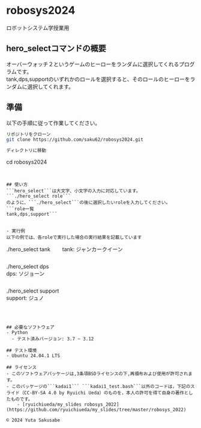 # robosys2024
ロボットシステム学授業用

## hero_selectコマンドの概要
オーバーウォッチ２というゲームのヒーローをランダムに選択してくれるプログラムです。  
tank,dps,supportのいずれかのロールを選択すると、そのロールのヒーローをランダムに選択してくれます。


## 準備
以下の手順に従って作業してください。  
```bash
リポジトリをクローン  
git clone https://github.com/saku62/robosys2024.git

ディレクトリに移動  
```
cd robosys2024
```


## 使い方  
```hero_select```は大文字、小文字の入力に対応しています。
```./hero_select role```
のように、```./hero_select```の後に選択したいroleを入力してください。　　
```role一覧　　
tank,dps,support```  


- 実行例
以下の例では、各roleで実行した場合の実行結果を記載しています  
```
./hero_select tank　　
tank: ジャンカークイーン
```
```
./hero_select dps  
dps: ソジョーン
```
```
./hero_select support  
support: ジュノ
```  
　　


## 必要なソフトウェア
- Python
  - テスト済みバージョン: 3.7 ~ 3.12

## テスト環境
- Ubuntu 24.04.1 LTS

## ライセンス
- このソフトウェアパッケージは,3条項BSDライセンスの下,再頒布および使用が許可されます。
- このパッケージの```kadai1``` ```kadai1_test.bash```以外のコードは，下記のスライド（CC-BY-SA 4.0 by Ryuichi Ueda）のものを，本人の許可を得て自身の著作としたものです。
    - [ryuichiueda/my_slides robosys_2022](https://github.com/ryuichiueda/my_slides/tree/master/robosys_2022)

© 2024 Yuta Sakusabe
